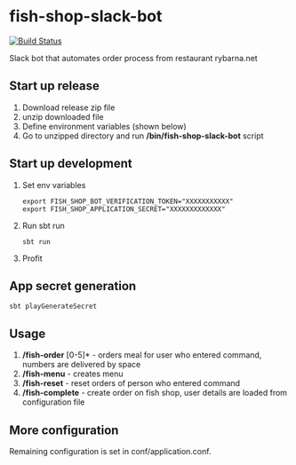 # fish-shop-slack-bot


[![Build Status](https://travis-ci.com/jakub-tucek/fish-shop-slack-bot.svg?branch=master)](https://travis-ci.com/jakub-tucek/fish-shop-slack-bot)

Slack bot that automates order process from restaurant rybarna.net

## Start up release

1. Download release zip file
2. unzip downloaded file
3. Define environment variables (shown below)
4. Go to unzipped directory and run **/bin/fish-shop-slack-bot** script

## Start up development

1. Set env variables 
    ```
    export FISH_SHOP_BOT_VERIFICATION_TOKEN="XXXXXXXXXXX"
    export FISH_SHOP_APPLICATION_SECRET="XXXXXXXXXXXXX"
    ```
2. Run sbt run
    ```
    sbt run
    ```
3. Profit

## App secret generation

```
sbt playGenerateSecret
```

## Usage

1. **/fish-order** [0-5]* - orders meal for user who entered command, numbers are delivered by space
2. **/fish-menu** - creates menu
2. **/fish-reset** - reset orders of person who entered command
2. **/fish-complete** - create order on fish shop, user details are loaded from configuration file

## More configuration

Remaining configuration is set in conf/application.conf.